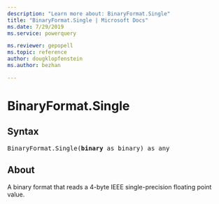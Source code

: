 ```yaml
---
description: "Learn more about: BinaryFormat.Single"
title: "BinaryFormat.Single | Microsoft Docs"
ms.date: 7/29/2019
ms.service: powerquery

ms.reviewer: gepopell
ms.topic: reference
author: dougklopfenstein
ms.author: bezhan

---
```

# BinaryFormat.Single

## Syntax

<pre>
BinaryFormat.Single(<b>binary</b> as binary) as any
</pre>  
  
## About  
A binary format that reads a 4-byte IEEE single-precision floating point value.
  

